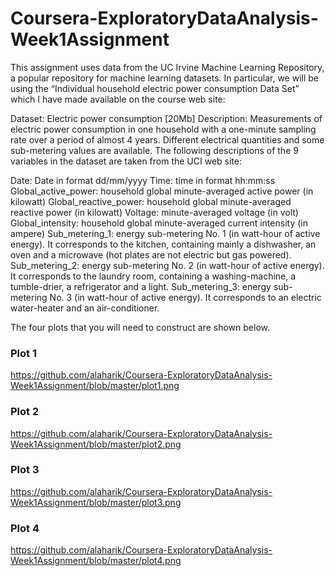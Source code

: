 # Coursera-ExploratoryDataAnalysis-Week1Assignment
This assignment uses data from the UC Irvine Machine Learning Repository, a popular repository for machine learning datasets. In particular, we will be using the “Individual household electric power consumption Data Set” which I have made available on the course web site:

Dataset: Electric power consumption [20Mb]
Description: Measurements of electric power consumption in one household with a one-minute sampling rate over a period of almost 4 years. Different electrical quantities and some sub-metering values are available.
The following descriptions of the 9 variables in the dataset are taken from the UCI web site:

Date: Date in format dd/mm/yyyy
Time: time in format hh:mm:ss
Global_active_power: household global minute-averaged active power (in kilowatt)
Global_reactive_power: household global minute-averaged reactive power (in kilowatt)
Voltage: minute-averaged voltage (in volt)
Global_intensity: household global minute-averaged current intensity (in ampere)
Sub_metering_1: energy sub-metering No. 1 (in watt-hour of active energy). It corresponds to the kitchen, containing mainly a dishwasher, an oven and a microwave (hot plates are not electric but gas powered).
Sub_metering_2: energy sub-metering No. 2 (in watt-hour of active energy). It corresponds to the laundry room, containing a washing-machine, a tumble-drier, a refrigerator and a light.
Sub_metering_3: energy sub-metering No. 3 (in watt-hour of active energy). It corresponds to an electric water-heater and an air-conditioner.





The four plots that you will need to construct are shown below. 

### Plot 1
https://github.com/alaharik/Coursera-ExploratoryDataAnalysis-Week1Assignment/blob/master/plot1.png

### Plot 2
https://github.com/alaharik/Coursera-ExploratoryDataAnalysis-Week1Assignment/blob/master/plot2.png

### Plot 3
https://github.com/alaharik/Coursera-ExploratoryDataAnalysis-Week1Assignment/blob/master/plot3.png

### Plot 4
https://github.com/alaharik/Coursera-ExploratoryDataAnalysis-Week1Assignment/blob/master/plot4.png


